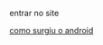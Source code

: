 entrar no site

<a href="https://enzoeduardoalencar.github.io/projeto-android/index.html.html">como surgiu o android</a>
